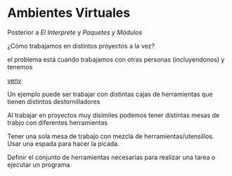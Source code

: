 # Ambientes Virtuales

Posterior a *El Interprete* y *Paquetes y Módulos*

¿Cómo trabajamos en distintos proyectos a la vez?

el problema está cuando trabajamos con otras personas (incluyendonos) y tenemos

[venv](https://docs.python.org/es/3.13/library/venv.html)

Un ejemplo puede ser trabajar con distintas cajas de herramientas que tienen distintos
destornilladores

Al trabajar en proyectos muy disimiles podemos tener distintas mesas de trabjo con diferentes herramientas

Tener una sola mesa de trabajo con mezcla de herramientas/utensillos.
Usar una espada para hacer la picada.

Definir el conjunto de herramientas necesarias para realizar una tarea o  ejecutar un programa